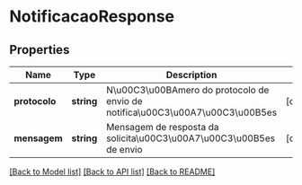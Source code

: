 # NotificacaoResponse

## Properties
Name | Type | Description | Notes
------------ | ------------- | ------------- | -------------
**protocolo** | **string** | N\u00C3\u00BAmero do protocolo de envio de notifica\u00C3\u00A7\u00C3\u00B5es | [optional] 
**mensagem** | **string** | Mensagem de resposta da solicita\u00C3\u00A7\u00C3\u00B5es de envio | [optional] 

[[Back to Model list]](../README.md#documentation-for-models) [[Back to API list]](../README.md#documentation-for-api-endpoints) [[Back to README]](../README.md)


